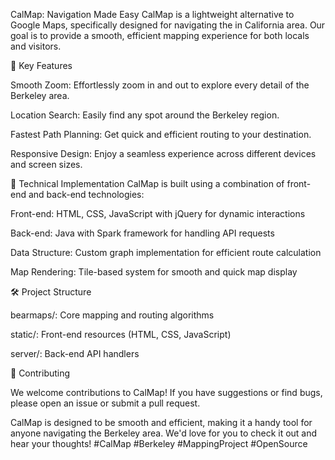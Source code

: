 CalMap: Navigation Made Easy
CalMap is a lightweight alternative to Google Maps, specifically designed for navigating the in California area. Our goal is to provide a smooth, efficient mapping experience for both locals and visitors.

🌟 Key Features

Smooth Zoom: Effortlessly zoom in and out to explore every detail of the Berkeley area.

Location Search: Easily find any spot around the Berkeley region.

Fastest Path Planning: Get quick and efficient routing to your destination.

Responsive Design: Enjoy a seamless experience across different devices and screen sizes.

🚀 Technical Implementation
CalMap is built using a combination of front-end and back-end technologies:

Front-end: HTML, CSS, JavaScript with jQuery for dynamic interactions

Back-end: Java with Spark framework for handling API requests

Data Structure: Custom graph implementation for efficient route calculation

Map Rendering: Tile-based system for smooth and quick map display

🛠 Project Structure

bearmaps/: Core mapping and routing algorithms

static/: Front-end resources (HTML, CSS, JavaScript)

server/: Back-end API handlers


🤝 Contributing

We welcome contributions to CalMap! If you have suggestions or find bugs, please open an issue or submit a pull request.


CalMap is designed to be smooth and efficient, making it a handy tool for anyone navigating the Berkeley area. We'd love for you to check it out and hear your thoughts!
#CalMap #Berkeley #MappingProject #OpenSource

